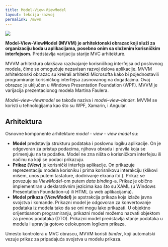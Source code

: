 ```yaml
---
title: Model-View-ViewModel
layout: lekcija-razvoj
permalink: /mvvm
---
```


![](https://upload.wikimedia.org/wikipedia/commons/thumb/d/d5/MVVMPattern.svg/640px-MVVMPattern.svg.png)

**Model-View-ViewModel (MVVM) je arhitektonski obrazac koji služi za organizaciju koda u aplikacijama, posebno onim sa složenim korisničkim interfejsom.** Predstavlja varijaciju starije MVC arhitekture.

MVVM arhitektura olakšava razdvajanje korisničkog interfejsa od poslovnog modela, čime se omogućuje nezavisan razvoj delova aplikacije. MVVM arhitektonski obrazac su kreirali arhitekti Microsofta kako bi pojednostavili programiranje korisničkog interfejsa zasnovanog na događajima. Ovaj obrazac je uključen u Windows Presentation Foundation (WPF). MVVM je varijacija prezentacionog modela Martina Faulera. 

*Model–view–viewmodel* se takođe naziva i *model–view–binder*. MVVM se koristi u tehnologijama kao što su WPF, Xamarin, i Angular.

## Arhitektura

Osnovne komponente arhitekture *model - view - view model* su:
- **Model** predstavlja strukturu podataka i poslovnu logiku aplikacije. On je odgovoran za pristup podacima, njihovu obradu i pravila koja se primenjuju na te podatke. Model ne zna ništa o korisničkom interfejsu ili načinu na koji se podaci prikazuju.
- **Prikaz (*View*)** je korisnički interfejs aplikacije. On prikazuje reprezentaciju modela korisniku i prima korisnikovu interakciju (klikovi mišem, unos putem tastature, dodirivanje ekrana itd.). Prikaz se povezuje sa *ViewModel*-om putem *data binding*-a. Prikaz je obično implementiran u deklarativnim jezicima kao što su XAML (u Windows Presentation Foundation-u) ili HTML (u web aplikacijama). 
- **Model prikaza (*ViewModel*)** je apstrakcija prikaza koja izlaže javna svojstva i komande. Prikazni model je odgovoran za konvertovanje podataka iz modela tako da se oni mogu lako prikazati. U objektno orijentisanom programiranju, prikazni model možemo nazvati objektom za prenos podataka (DTO). Prikazni model predstavlja stanje podataka u modelu i upravlja gotovo celokupnom logikom prikaza. 

Umesto kontrolera u MVC obrascu, MVVM koristi *binder*, koji automatski vezuje prikaz za pripadajuća svojstva u modelu prikaza. 
